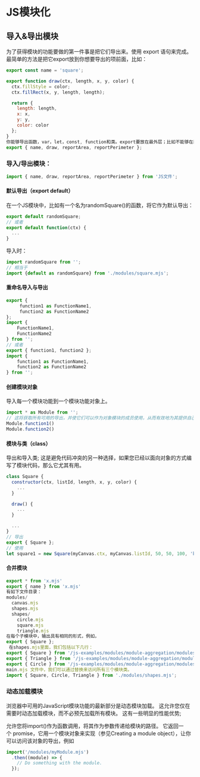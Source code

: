 # JS模块化

## 导入&导出模块

为了获得模块的功能要做的第一件事是把它们导出来。使用 export 语句来完成。
最简单的方法是把它export放到你想要导出的项前面，比如：

```js
export const name = 'square';

export function draw(ctx, length, x, y, color) {
  ctx.fillStyle = color;
  ctx.fillRect(x, y, length, length);

  return {
    length: length,
    x: x,
    y: y,
    color: color
  };
}
你能够导出函数，var，let，const, function和类。export要放在最外层；比如不能够在函数内使用export。
export { name, draw, reportArea, reportPerimeter };
```

### 导入/导出模块：

```js
import { name, draw, reportArea, reportPerimeter } from 'JS文件';
```

#### 默认导出（export default）

在一个JS模块中，比如有一个名为randomSquare()的函数，将它作为默认导出：

```js
export default randomSquare;
// 或者
export default function(ctx) {
  ...
}
```

导入时：

```js
import randomSquare from '';
// 相当于
import {default as randomSquare} from './modules/square.mjs';
```



#### 重命名导入与导出

```js
export {
     function1 as FunctionName1,
     function2 as FunctionName2
};
import { 
	FunctionName1, 
	FunctionName2 
} from '';
// 或者
export { function1, function2 };
import { 
	function1 as FunctionName1,
	function2 as FunctionName2 
} from '';
```

#### 创建模块对象

导入每一个模块功能到一个模块功能对象上。

```js
import * as Module from '';
// 这将获取所有可用的导出，并使它们可以作为对象模块的成员使用，从而有效地为其提供自己的命名空间。
Module.function1()
Module.function2()
```



#### 模块与类（class）

导出和导入类; 这是避免代码冲突的另一种选择，如果您已经以面向对象的方式编写了模块代码，那么它尤其有用。

```js
class Square {
  constructor(ctx, listId, length, x, y, color) {
    ...
  }

  draw() {
    ...
  }

  ...
}
// 导出
export { Square };
// 使用
let square1 = new Square(myCanvas.ctx, myCanvas.listId, 50, 50, 100, 'blue');
```

#### 合并模块

```js
export * from 'x.mjs'
export { name } from 'x.mjs'
有如下文件目录：
modules/
  canvas.mjs
  shapes.mjs
  shapes/
    circle.mjs
    square.mjs
    triangle.mjs
在每个子模块中，输出具有相同的形式，例如，
export { Square };
 在shapes.mjs里面，我们包括以下几行：
export { Square } from '/js-examples/modules/module-aggregation/modules/shapes/square.mjs';
export { Triangle } from '/js-examples/modules/module-aggregation/modules/shapes/triangle.mjs';
export { Circle } from '/js-examples/modules/module-aggregation/modules/shapes/circle.mjs';
main.mjs 文件中，我们可以通过替换来访问所有三个模块类。
import { Square, Circle, Triangle } from './modules/shapes.mjs';
```





### 动态加载模块

浏览器中可用的JavaScript模块功能的最新部分是动态模块加载。 这允许您仅在需要时动态加载模块，而不必预先加载所有模块。 这有一些明显的性能优势; 

允许您将import()作为函数调用，将其作为参数传递给模块的路径。 它返回一个 promise，它用一个模块对象来实现（参见Creating a module object），让你可以访问该对象的导出，例如

```js 
import('/modules/myModule.mjs')
  .then((module) => {
    // Do something with the module.
  });
```

